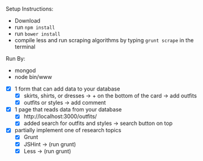 Setup Instructions:
- Download
- run `npm install`
- run `bower install`
- compile less and run scraping algorithms by typing `grunt scrape` in the terminal

Run By:
- mongod
- node bin/www

- [x] 1 form that can add data to your database
	- [x] skirts, shirts, or dresses -> + on the bottom of the card -> add outfits
	- [x] outfits or styles -> add comment
- [x] 1 page that reads data from your database
	- [x] http://localhost:3000/outfits/
	- [x] added search for outfits and styles -> search button on top
- [x] partially implement one of research topics
	- [x] Grunt
	- [x] JSHint -> (run grunt)
	- [x] Less -> (run grunt)